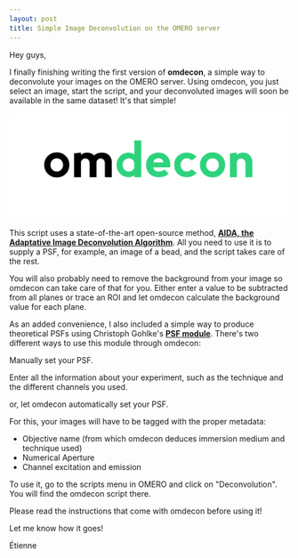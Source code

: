 ```yaml
---
layout: post
title: Simple Image Deconvolution on the OMERO server
---
```


Hey guys,

I finally finishing writing the first version of **omdecon**, a simple way to deconvolute your images on the OMERO server. Using omdecon, you just select an image, start the script, and your deconvoluted images will soon be available in the same dataset! It's that simple!

![omdecon](/images/omdecon.png)

This script uses a state-of-the-art open-source method, **[AIDA, the Adaptative Image Deconvolution Algorithm](https://www.ncbi.nlm.nih.gov/pmc/articles/PMC3166524/)**. All you need to use it is to supply a PSF, for example, an image of a bead,
and the script takes care of the rest. 

You will also probably need to remove the background from your image so omdecon can take care of that for you. Either enter a value to be subtracted from all planes or trace an ROI and let omdecon calculate the background value for each plane.

As an added convenience, I also included a simple way to produce theoretical PSFs using Christoph Gohlke's **[PSF module](http://www.lfd.uci.edu/~gohlke/code/psf.py.html)**. There's two different ways to use this module through omdecon:
 
Manually set your PSF.

 Enter all the information about your experiment, such as the technique and the different channels you used.
  
or, let omdecon automatically set your PSF.

 For this, your images will have to be tagged with the proper metadata:
 - Objective name (from which omdecon deduces immersion medium and technique used)
 - Numerical Aperture
 - Channel excitation and emission

To use it, go to the scripts menu in OMERO and click on "Deconvolution". You will find the omdecon script there.

Please read the instructions that come with omdecon before using it! 

Let me know how it goes!

Étienne
